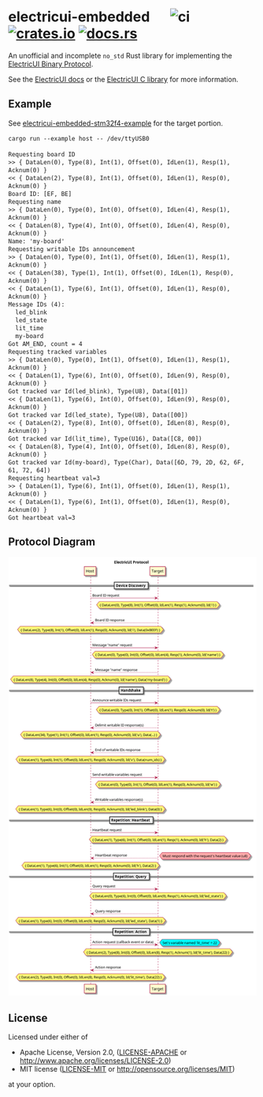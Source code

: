 # electricui-embedded &emsp; ![ci] [![crates.io]](https://crates.io/crates/electricui-embedded) [![docs.rs]](https://docs.rs/electricui-embedded)

An unofficial and incomplete `no_std` Rust library for
implementing the [ElectricUI Binary Protocol][eui-bin-proto].

See the [ElectricUI docs][eui-docs] or the [ElectricUI C library][eui-c-lib] for more information.

## Example

See [electricui-embedded-stm32f4-example](https://github.com/jonlamb-gh/electricui-embedded-stm32f4-example)
for the target portion.

```text
cargo run --example host -- /dev/ttyUSB0

Requesting board ID
>> { DataLen(0), Type(8), Int(1), Offset(0), IdLen(1), Resp(1), Acknum(0) }
<< { DataLen(2), Type(8), Int(1), Offset(0), IdLen(1), Resp(0), Acknum(0) }
Board ID: [EF, BE]
Requesting name
>> { DataLen(0), Type(0), Int(0), Offset(0), IdLen(4), Resp(1), Acknum(0) }
<< { DataLen(8), Type(4), Int(0), Offset(0), IdLen(4), Resp(0), Acknum(0) }
Name: 'my-board'
Requesting writable IDs announcement
>> { DataLen(0), Type(0), Int(1), Offset(0), IdLen(1), Resp(1), Acknum(0) }
<< { DataLen(38), Type(1), Int(1), Offset(0), IdLen(1), Resp(0), Acknum(0) }
<< { DataLen(1), Type(6), Int(1), Offset(0), IdLen(1), Resp(0), Acknum(0) }
Message IDs (4):
  led_blink
  led_state
  lit_time
  my-board
Got AM_END, count = 4
Requesting tracked variables
>> { DataLen(0), Type(0), Int(1), Offset(0), IdLen(1), Resp(1), Acknum(0) }
<< { DataLen(1), Type(6), Int(0), Offset(0), IdLen(9), Resp(0), Acknum(0) }
Got tracked var Id(led_blink), Type(U8), Data([01])
<< { DataLen(1), Type(6), Int(0), Offset(0), IdLen(9), Resp(0), Acknum(0) }
Got tracked var Id(led_state), Type(U8), Data([00])
<< { DataLen(2), Type(8), Int(0), Offset(0), IdLen(8), Resp(0), Acknum(0) }
Got tracked var Id(lit_time), Type(U16), Data([C8, 00])
<< { DataLen(8), Type(4), Int(0), Offset(0), IdLen(8), Resp(0), Acknum(0) }
Got tracked var Id(my-board), Type(Char), Data([6D, 79, 2D, 62, 6F, 61, 72, 64])
Requesting heartbeat val=3
>> { DataLen(1), Type(6), Int(1), Offset(0), IdLen(1), Resp(1), Acknum(0) }
<< { DataLen(1), Type(6), Int(1), Offset(0), IdLen(1), Resp(0), Acknum(0) }
Got heartbeat val=3
```

## Protocol Diagram

![protocol](res/protocol.png)

## License

Licensed under either of

 * Apache License, Version 2.0, ([LICENSE-APACHE](LICENSE-APACHE) or http://www.apache.org/licenses/LICENSE-2.0)
 * MIT license ([LICENSE-MIT](LICENSE-MIT) or http://opensource.org/licenses/MIT)

at your option.

[ci]: https://github.com/jonlamb-gh/electricui-embedded-rs/workflows/CI/badge.svg
[crates.io]: https://img.shields.io/crates/v/electricui-embedded.svg
[docs.rs]: https://docs.rs/electricui-embedded/badge.svg
[eui-docs]: https://electricui.com/docs/
[eui-bin-proto]: https://electricui.com/docs/hardware/protocol
[eui-c-lib]: https://github.com/electricui/electricui-embedded
